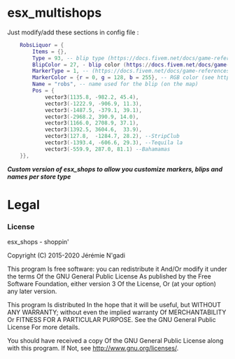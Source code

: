 # esx_multishops


Just modify/add these sections in config file :

``` lua
	RobsLiquor = {
		Items = {},
		Type = 93, -- blip type (https://docs.fivem.net/docs/game-references/blips/)
		BlipColor = 27, - blip color (https://docs.fivem.net/docs/game-references/blips/#blip-colors)
		MarkerType = 1, -- (https://docs.fivem.net/docs/game-references/markers/)
		MarkerColor = {r = 0, g = 128, b = 255}, -- RGB color (see https://www.w3schools.com/colors/colors_picker.asp)
		Name = "robs", -- name used for the blip (on the map)
		Pos = {
			vector3(1135.8, -982.2, 45.4),
			vector3(-1222.9, -906.9, 11.3),
			vector3(-1487.5, -379.1, 39.1),
			vector3(-2968.2, 390.9, 14.0),
			vector3(1166.0, 2708.9, 37.1),
			vector3(1392.5, 3604.6,  33.9),
			vector3(127.8,  -1284.7, 28.2), --StripClub
			vector3(-1393.4, -606.6, 29.3), --Tequila la
			vector3(-559.9, 287.0, 81.1) --Bahamamas
	}},
```


***Custom version of esx_shops to allow you customize markers, blips and names per store type***

# Legal
### License
esx_shops - shoppin'

Copyright (C) 2015-2020 Jérémie N'gadi

This program Is free software: you can redistribute it And/Or modify it under the terms Of the GNU General Public License As published by the Free Software Foundation, either version 3 Of the License, Or (at your option) any later version.

This program Is distributed In the hope that it will be useful, but WITHOUT ANY WARRANTY; without even the implied warranty Of MERCHANTABILITY Or FITNESS FOR A PARTICULAR PURPOSE. See the GNU General Public License For more details.

You should have received a copy Of the GNU General Public License along with this program. If Not, see http://www.gnu.org/licenses/.
